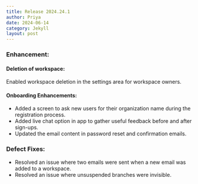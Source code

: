 ```yaml
---
title: Release 2024.24.1
author: Priya
date: 2024-06-14
category: Jekyll
layout: post
---
```

### Enhancement:

#### Deletion of workspace:
Enabled workspace deletion in the settings area for workspace owners.

#### Onboarding Enhancements:
* Added a screen to ask new users for their organization name during the registration process.
* Added live chat option in app to gather useful feedback before and after sign-ups.
* Updated the email content in password reset and confirmation emails.

### Defect Fixes:
* Resolved an issue where two emails were sent when a new email was added to a workspace.
* Resolved an issue where unsuspended branches were invisible.
